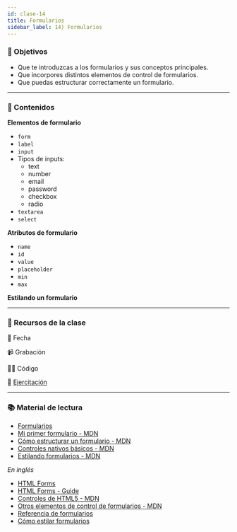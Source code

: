 ```yaml
---
id: clase-14
title: Formularios
sidebar_label: 14) Formularios
---
```


### 🏁 Objetivos

- Que te introduzcas a los formularios y sus conceptos principales.
- Que incorpores distintos elementos de control de formularios.
- Que puedas estructurar correctamente un formulario.

---

### 📝 Contenidos

**Elementos de formulario**

- `form`
- `label`
- `input`
- Tipos de inputs:
  - text
  - number
  - email
  - password
  - checkbox
  - radio
- `textarea`
- `select`

**Atributos de formulario**

- `name`
- `id`
- `value`
- `placeholder`
- `min`
- `max`

**Estilando un formulario**

---

### 🚀 Recursos de la clase

📆 Fecha

📹 Grabación

👩‍💻 Código

💪 [Ejercitación](https://github.com/Ada-IT/ejercicios-frontend/blob/master/modulo-2/ejercicios/21-formularios.md)

---

### 📚 Material de lectura

- [Formularios](https://frontend.adaitw.org/docs/html-css/hc05)
- [Mi primer formulario - MDN](https://developer.mozilla.org/es/docs/Learn/HTML/Forms/Your_first_HTML_form)
- [Cómo estructurar un formulario - MDN](https://developer.mozilla.org/es/docs/Learn/HTML/Forms/How_to_structure_an_HTML_form)
- [Controles nativos básicos - MDN](https://developer.mozilla.org/es/docs/Learn/HTML/Forms/The_native_form_widgets)
- [Estilando formularios - MDN](https://developer.mozilla.org/es/docs/Learn/HTML/Forms/Styling_HTML_forms)

_En inglés_

- [HTML Forms](https://marksheet.io/html-forms.html)
- [HTML Forms - Guide](https://www.internetingishard.com/html-and-css/forms/)
- [Controles de HTML5 - MDN](https://developer.mozilla.org/en-US/docs/Learn/Forms/HTML5_input_types)
- [Otros elementos de control de formularios - MDN](https://developer.mozilla.org/en-US/docs/Learn/Forms/Other_form_controls)
- [Referencia de formularios](https://htmlreference.io/forms/)
- [Cómo estilar formularios](https://blog.logrocket.com/how-to-style-forms-with-css-a-beginners-guide/)
